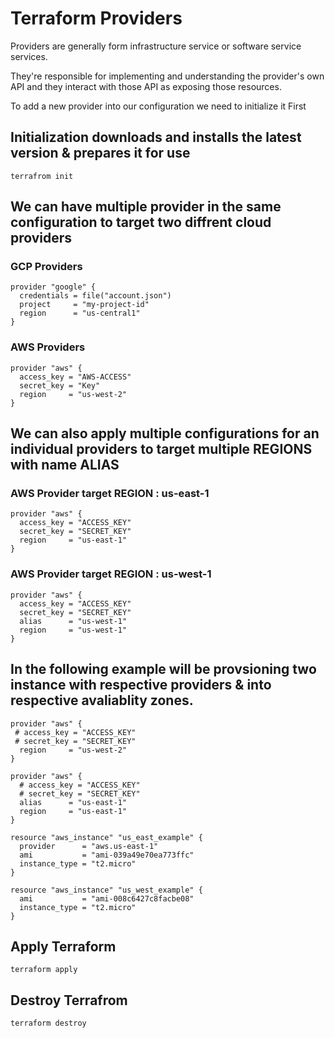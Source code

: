# Terraform Providers

Providers are generally form infrastructure service or software service services.

They're responsible for implementing and understanding the provider's own API and they interact with
those API as exposing those resources.

To add a new provider into our configuration we need to initialize it First

## Initialization downloads and installs the latest version & prepares it for use

```
terrafrom init
```


## We can have multiple provider in the same configuration to target two diffrent cloud providers
### GCP Providers
```
provider "google" {
  credentials = file("account.json")
  project     = "my-project-id"
  region      = "us-central1"
}
```

### AWS Providers
```
provider "aws" {
  access_key = "AWS-ACCESS"
  secret_key = "Key"
  region     = "us-west-2"
}
```



## We can also apply multiple configurations for an individual providers to target multiple REGIONS with name ALIAS
### AWS Provider target REGION : us-east-1

```
provider "aws" {
  access_key = "ACCESS_KEY"
  secret_key = "SECRET_KEY"
  region     = "us-east-1"
}
```


### AWS Provider target REGION : us-west-1

```
provider "aws" {
  access_key = "ACCESS_KEY"
  secret_key = "SECRET_KEY"
  alias      = "us-west-1"
  region     = "us-west-1"
}

```


## In the following example will be provsioning two instance with respective providers & into respective avaliablity zones. 

```
provider "aws" {
 # access_key = "ACCESS_KEY"
 # secret_key = "SECRET_KEY"
  region     = "us-west-2"
}

provider "aws" {
  # access_key = "ACCESS_KEY"
  # secret_key = "SECRET_KEY"
  alias      = "us-east-1"
  region     = "us-east-1"
}

resource "aws_instance" "us_east_example" {
  provider      = "aws.us-east-1"
  ami           = "ami-039a49e70ea773ffc"
  instance_type = "t2.micro"
}

resource "aws_instance" "us_west_example" {
  ami           = "ami-008c6427c8facbe08"
  instance_type = "t2.micro"
}
```



## Apply Terraform
```
terraform apply
```


## Destroy Terrafrom
```
terraform destroy
```


